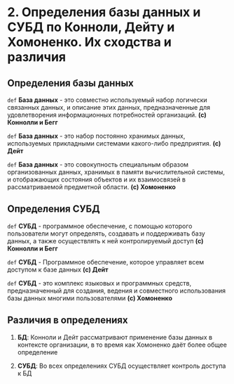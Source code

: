 # 2. Определения базы данных и СУБД по Конноли, Дейту и Хомоненко. Их сходства и различия

## Определения базы данных

`def` **База данных** - это совместно используемый набор логически связанных данных, и описание этих данных, предназначенные для удовлетворения информационных потребностей организаций. **(с) Коннолли и Бегг**

`def` **База данных** - это набор постоянно хранимых данных, используемых прикладными системами какого-либо предприятия. **(с) Дейт**

`def` **База данных** - это совокупность специальным образом организованных данных, хранимых в памяти вычислительной системы, и отображающих состояния объектов и их взаимосвязей в рассматриваемой предметной области. **(с) Хомоненко**

## Определения СУБД

`def` **СУБД** - программное обеспечение, с помощью которого пользователи могут определять, создавать и поддерживать базу данных, а также осуществлять к ней контролируемый доступ **(с) Коннолли и Бегг**

`def` **СУБД** - Программное обеспечение, которое управляет всем доступом к базе данных **(с) Дейт**

`def` **СУБД** - это комплекс языковых и программных средств, предназначенный для создания, ведения и совместного использования базы данных многими пользователями  **(с) Хомоненко**

## Различия в определениях

1. **БД**: Конноли и Дейт рассматривают применение базы данных в контексте организации, в то время как Хомоненко даёт более общее определение

2. **СУБД**: Во всех определениях СУБД осуществляет контроль доступа к БД

